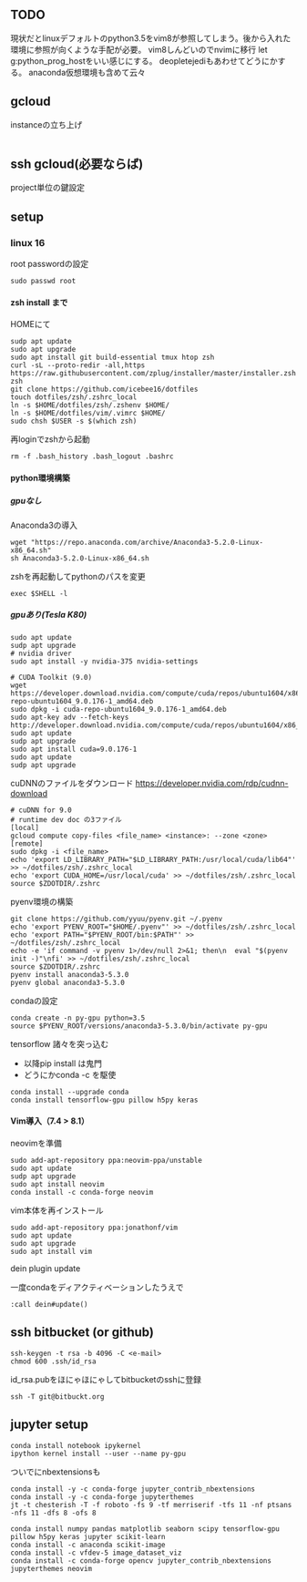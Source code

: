 ## TODO
現状だとlinuxデフォルトのpython3.5をvim8が参照してしまう。後から入れた環境に参照が向くような手配が必要。
vim8しんどいのでnvimに移行
let g:python_prog_hostをいい感じにする。
deopletejediもあわせてどうにかする。
anaconda仮想環境も含めて云々

## gcloud
instanceの立ち上げ
```

```

## ssh gcloud(必要ならば)
project単位の鍵設定
## setup
### linux 16
root passwordの設定
```
sudo passwd root
```
#### zsh install まで
HOMEにて
```
sudp apt update
sudo apt upgrade
sudo apt install git build-essential tmux htop zsh
curl -sL --proto-redir -all,https https://raw.githubusercontent.com/zplug/installer/master/installer.zsh| zsh
git clone https://github.com/icebee16/dotfiles
touch dotfiles/zsh/.zshrc_local
ln -s $HOME/dotfiles/zsh/.zshenv $HOME/
ln -s $HOME/dotfiles/vim/.vimrc $HOME/
sudo chsh $USER -s $(which zsh)
```
再loginでzshから起動
```
rm -f .bash_history .bash_logout .bashrc
```

#### python環境構築

##### gpuなし
Anaconda3の導入
```
wget "https://repo.anaconda.com/archive/Anaconda3-5.2.0-Linux-x86_64.sh"
sh Anaconda3-5.2.0-Linux-x86_64.sh
```

zshを再起動してpythonのパスを変更
```
exec $SHELL -l
```
##### gpuあり(Tesla K80)
```
sudo apt update
sudp apt upgrade
# nvidia driver
sudo apt install -y nvidia-375 nvidia-settings

# CUDA Toolkit (9.0)
wget https://developer.download.nvidia.com/compute/cuda/repos/ubuntu1604/x86_64/cuda-repo-ubuntu1604_9.0.176-1_amd64.deb
sudo dpkg -i cuda-repo-ubuntu1604_9.0.176-1_amd64.deb
sudo apt-key adv --fetch-keys http://developer.download.nvidia.com/compute/cuda/repos/ubuntu1604/x86_64/7fa2af80.pub
sudo apt update
sudp apt upgrade
sudo apt install cuda=9.0.176-1
sudo apt update
sudp apt upgrade
```
cuDNNのファイルをダウンロード
https://developer.nvidia.com/rdp/cudnn-download
```
# cuDNN for 9.0
# runtime dev doc の3ファイル
[local]
gcloud compute copy-files <file_name> <instance>: --zone <zone>
[remote]
sudo dpkg -i <file_name>
echo 'export LD_LIBRARY_PATH="$LD_LIBRARY_PATH:/usr/local/cuda/lib64"' >> ~/dotfiles/zsh/.zshrc_local
echo 'export CUDA_HOME=/usr/local/cuda' >> ~/dotfiles/zsh/.zshrc_local
source $ZDOTDIR/.zshrc
```

pyenv環境の構築
```
git clone https://github.com/yyuu/pyenv.git ~/.pyenv
echo 'export PYENV_ROOT="$HOME/.pyenv"' >> ~/dotfiles/zsh/.zshrc_local
echo 'export PATH="$PYENV_ROOT/bin:$PATH"' >> ~/dotfiles/zsh/.zshrc_local
echo -e 'if command -v pyenv 1>/dev/null 2>&1; then\n  eval "$(pyenv init -)"\nfi' >> ~/dotfiles/zsh/.zshrc_local
source $ZDOTDIR/.zshrc
pyenv install anaconda3-5.3.0
pyenv global anaconda3-5.3.0
```

condaの設定
```
conda create -n py-gpu python=3.5
source $PYENV_ROOT/versions/anaconda3-5.3.0/bin/activate py-gpu
```

tensorflow 諸々を突っ込む
* 以降pip install は鬼門
* どうにかconda -c を駆使
```
conda install --upgrade conda
conda install tensorflow-gpu pillow h5py keras
```


#### Vim導入（7.4 > 8.1）
neovimを準備
```
sudo add-apt-repository ppa:neovim-ppa/unstable
sudo apt update
sudp apt upgrade
sudo apt install neovim
conda install -c conda-forge neovim
```
vim本体を再インストール
```
sudo add-apt-repository ppa:jonathonf/vim
sudo apt update
sudo apt upgrade
sudo apt install vim
```

dein plugin update

一度condaをディアクティベーションしたうえで
```
:call dein#update()
```

## ssh bitbucket (or github)
```
ssh-keygen -t rsa -b 4096 -C <e-mail>
chmod 600 .ssh/id_rsa
```
id_rsa.pubをほにゃほにゃしてbitbucketのsshに登録
```
ssh -T git@bitbuckt.org
```

## jupyter setup
```
conda install notebook ipykernel
ipython kernel install --user --name py-gpu
```
ついでにnbextensionsも
```
conda install -y -c conda-forge jupyter_contrib_nbextensions
conda install -y -c conda-forge jupyterthemes
jt -t chesterish -T -f roboto -fs 9 -tf merriserif -tfs 11 -nf ptsans -nfs 11 -dfs 8 -ofs 8
```

```
conda install numpy pandas matplotlib seaborn scipy tensorflow-gpu pillow h5py keras jupyter scikit-learn
conda install -c anaconda scikit-image
conda install -c vfdev-5 image_dataset_viz
conda install -c conda-forge opencv jupyter_contrib_nbextensions jupyterthemes neovim
```

